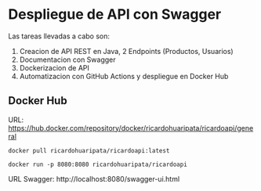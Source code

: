 # Despliegue de API con Swagger 
Las tareas llevadas a cabo son:

1. Creacion de API REST en Java, 2 Endpoints (Productos, Usuarios)
2. Documentacion con Swagger
3. Dockerizacion de API
4. Automatizacion con GitHub Actions y despliegue en Docker Hub

## Docker Hub

URL: https://hub.docker.com/repository/docker/ricardohuaripata/ricardoapi/general

```console
docker pull ricardohuaripata/ricardoapi:latest
```

```console
docker run -p 8080:8080 ricardohuaripata/ricardoapi
```

URL Swagger: http://localhost:8080/swagger-ui.html